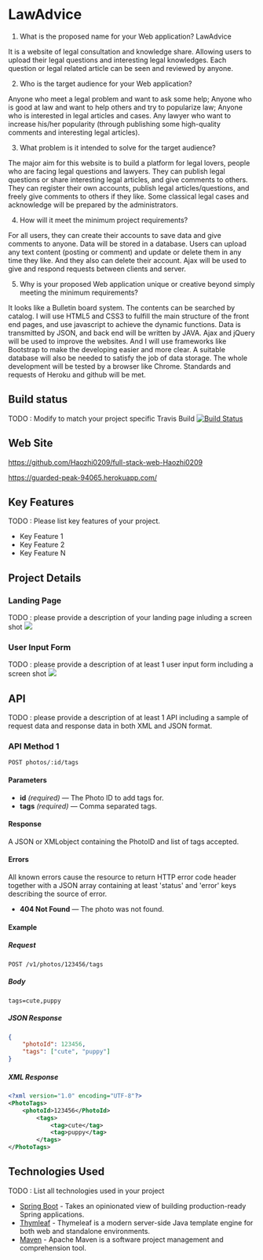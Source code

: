 # LawAdvice

1.	What is the proposed name for your Web application?
LawAdvice

It is a website of legal consultation and knowledge share. Allowing users to upload their legal questions and interesting legal knowledges. Each question or legal related article can be seen and reviewed by anyone.  


2.	Who is the target audience for your Web application?

Anyone who meet a legal problem and want to ask some help; Anyone who is good at law and want to help others and try to popularize law; Anyone who is interested in legal articles and cases. Any lawyer who want to increase his/her popularity (through publishing some high-quality comments and interesting legal articles).


3.	What problem is it intended to solve for the target audience?

The major aim for this website is to build a platform for legal lovers, people who are facing legal questions and lawyers. They can publish legal questions or share interesting legal articles, and give comments to others. They can register their own accounts, publish legal articles/questions, and freely give comments to others if they like. Some classical legal cases and acknowledge will be prepared by the administrators.

4.	How will it meet the minimum project requirements?

For all users, they can create their accounts to save data and give comments to anyone. Data will be stored in a database. Users can upload any text content (posting or comment) and update or delete them in any time they like. And they also can delete their account. Ajax will be used to give and respond requests between clients and server.

5.	Why is your proposed Web application unique or creative beyond simply meeting the minimum requirements?

It looks like a Bulletin board system. The contents can be searched by catalog. I will use HTML5 and CSS3 to fulfill the main structure of the front end pages, and use javascript to achieve the dynamic functions. Data is transmitted by JSON, and back end will be written by JAVA. Ajax and jQuery will be used to improve the websites. And I will use frameworks like Bootstrap to make the developing easier and more clear. A suitable database will also be needed to satisfy the job of data storage. The whole development will be tested by a browser like Chrome. Standards and requests of Heroku and github will be met.



## Build status

TODO : Modify to match your project specific Travis Build
[![Build Status](https://travis-ci.org/infsci2560sp17/full-stack-web.svg?branch=master)](https://travis-ci.org/infsci2560sp17/full-stack-web)

## Web Site

https://github.com/Haozhi0209/full-stack-web-Haozhi0209

https://guarded-peak-94065.herokuapp.com/


## Key Features

TODO : Please list key features of your project.

* Key Feature 1
* Key Feature 2
* Key Feature N

## Project Details

### Landing Page

TODO : please provide a description of your landing page inluding a screen shot ![](https://.../image.JPG)

### User Input Form

TODO : please provide a description of at least 1 user input form including a screen shot ![](https://.../image.jpg)

## API

TODO : please provide a description of at least 1 API including a sample of request data and response data in both XML and JSON format.

### API Method 1

    POST photos/:id/tags

#### Parameters

- **id** _(required)_ — The Photo ID to add tags for.
- **tags** _(required)_ — Comma separated tags.

#### Response

A JSON or XMLobject containing the PhotoID and list of tags accepted.

#### Errors

All known errors cause the resource to return HTTP error code header together with a JSON array containing at least 'status' and 'error' keys describing the source of error.

- **404 Not Found** — The photo was not found.

#### Example

##### Request

    POST /v1/photos/123456/tags

##### Body

    tags=cute,puppy


##### JSON Response

```json
{
    "photoId": 123456,
    "tags": ["cute", "puppy"]
}
```

##### XML Response

```xml
<?xml version="1.0" encoding="UTF-8"?>
<PhotoTags>
    <photoId>123456</PhotoId>
        <tags>
            <tag>cute</tag>
            <tag>puppy</tag>
        </tags>
</PhotoTags>
```

## Technologies Used

TODO : List all technologies used in your project

- [Spring Boot](https://projects.spring.io/spring-boot/) - Takes an opinionated view of building production-ready Spring applications.
- [Thymleaf](http://www.thymeleaf.org/) - Thymeleaf is a modern server-side Java template engine for both web and standalone environments.
- [Maven](https://maven.apache.org/) - Apache Maven is a software project management and comprehension tool.